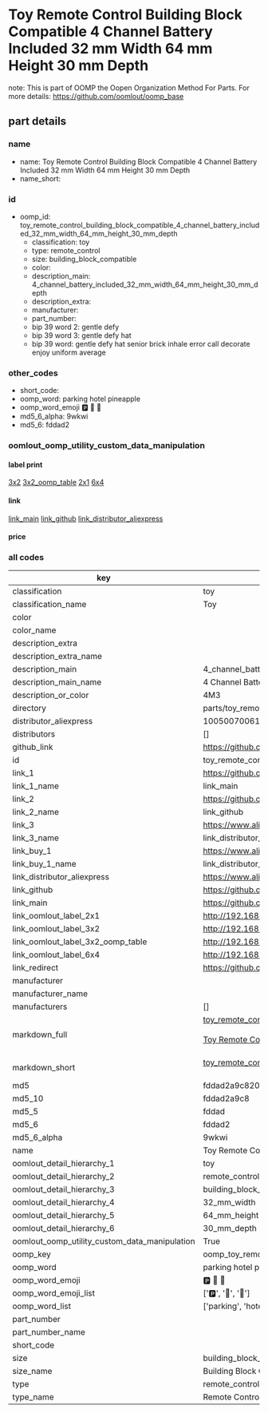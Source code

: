 # Toy Remote Control Building Block Compatible 4 Channel Battery Included 32 mm Width 64 mm Height 30 mm Depth  

note: This is part of OOMP the Oopen Organization Method For Parts. For more details: https://github.com/oomlout/oomp_base

##  part details
  







### name
* name: Toy Remote Control Building Block Compatible 4 Channel Battery Included 32 mm Width 64 mm Height 30 mm Depth
* name_short: 
### id
* oomp_id: toy_remote_control_building_block_compatible_4_channel_battery_included_32_mm_width_64_mm_height_30_mm_depth
  * classification: toy
  * type: remote_control
  * size: building_block_compatible
  * color: 
  * description_main: 4_channel_battery_included_32_mm_width_64_mm_height_30_mm_depth
  * description_extra: 
  * manufacturer: 
  * part_number: 
  * bip 39 word 2: gentle defy
  * bip 39 word 3: gentle defy hat
  * bip 39 word: gentle defy hat senior brick inhale error call decorate enjoy uniform average

### other_codes
* short_code: 
* oomp_word: parking hotel pineapple
* oomp_word_emoji :parking: :hotel: :pineapple:
* md5_6_alpha: 9wkwi
* md5_6: fddad2






### oomlout_oomp_utility_custom_data_manipulation
#### label print
[3x2](http://192.168.1.245:1112/?label=oomp%209wkwi)
[3x2_oomp_table](http://192.168.1.108:1112/?label=oomp%209wkwi)
[2x1](http://192.168.1.242:1112/?label=oomp%209wkwi)
[6x4](http://192.168.1.55:1112/?label=oomp%209wkwi)    

#### link

[link_main](https://github.com/oomlout/oomlout_oomp_version_1_messy/tree/main/parts/toy_remote_control_building_block_compatible_4_channel_battery_included_32_mm_width_64_mm_height_30_mm_depth) [link_github](https://github.com/oomlout/oomlout_oomp_version_1_messy/tree/main/parts/toy_remote_control_building_block_compatible_4_channel_battery_included_32_mm_width_64_mm_height_30_mm_depth) [link_distributor_aliexpress](https://www.aliexpress.com/item/1005007006131635.html)                            

#### price







### all codes 
| key | value |  
| --- | --- |  
| classification | toy |  
| classification_name | Toy |  
| color |  |  
| color_name |  |  
| description_extra |  |  
| description_extra_name |  |  
| description_main | 4_channel_battery_included_32_mm_width_64_mm_height_30_mm_depth |  
| description_main_name | 4 Channel Battery Included 32 mm Width 64 mm Height 30 mm Depth |  
| description_or_color | 4M3 |  
| directory | parts/toy_remote_control_building_block_compatible_4_channel_battery_included_32_mm_width_64_mm_height_30_mm_depth |  
| distributor_aliexpress | 1005007006131635 |  
| distributors | [] |  
| github_link | https://github.com/oomlout/oomlout_oomp_part_src/tree/main/parts/toy_remote_control_building_block_compatible_4_channel_battery_included_32_mm_width_64_mm_height_30_mm_depth |  
| id | toy_remote_control_building_block_compatible_4_channel_battery_included_32_mm_width_64_mm_height_30_mm_depth |  
| link_1 | https://github.com/oomlout/oomlout_oomp_version_1_messy/tree/main/parts/toy_remote_control_building_block_compatible_4_channel_battery_included_32_mm_width_64_mm_height_30_mm_depth |  
| link_1_name | link_main |  
| link_2 | https://github.com/oomlout/oomlout_oomp_version_1_messy/tree/main/parts/toy_remote_control_building_block_compatible_4_channel_battery_included_32_mm_width_64_mm_height_30_mm_depth |  
| link_2_name | link_github |  
| link_3 | https://www.aliexpress.com/item/1005007006131635.html |  
| link_3_name | link_distributor_aliexpress |  
| link_buy_1 | https://www.aliexpress.com/item/1005007006131635.html |  
| link_buy_1_name | link_distributor_aliexpress |  
| link_distributor_aliexpress | https://www.aliexpress.com/item/1005007006131635.html |  
| link_github | https://github.com/oomlout/oomlout_oomp_version_1_messy/tree/main/parts/toy_remote_control_building_block_compatible_4_channel_battery_included_32_mm_width_64_mm_height_30_mm_depth |  
| link_main | https://github.com/oomlout/oomlout_oomp_version_1_messy/tree/main/parts/toy_remote_control_building_block_compatible_4_channel_battery_included_32_mm_width_64_mm_height_30_mm_depth |  
| link_oomlout_label_2x1 | http://192.168.1.242:1112/?label=oomp%209wkwi |  
| link_oomlout_label_3x2 | http://192.168.1.245:1112/?label=oomp%209wkwi |  
| link_oomlout_label_3x2_oomp_table | http://192.168.1.108:1112/?label=oomp%209wkwi |  
| link_oomlout_label_6x4 | http://192.168.1.55:1112/?label=oomp%209wkwi |  
| link_redirect | https://github.com/oomlout/oomlout_oomp_version_1_messy/tree/main/parts/toy_remote_control_building_block_compatible_4_channel_battery_included_32_mm_width_64_mm_height_30_mm_depth |  
| manufacturer |  |  
| manufacturer_name |  |  
| manufacturers | [] |  
| markdown_full | [toy_remote_control_building_block_compatible_4_channel_battery_included_32_mm_width_64_mm_height_30_mm_depth](none)<br>[](none)<br>[Toy Remote Control Building Block Compatible 4 Channel Battery Included 32 Mm Width 64 Mm Height 30 Mm Depth](none)<br><br> |  
| markdown_short | [toy_remote_control_building_block_compatible_4_channel_battery_included_32_mm_width_64_mm_height_30_mm_depth](none)<br><br> |  
| md5 | fddad2a9c8206999ce8ddc3ad30e6b09 |  
| md5_10 | fddad2a9c8 |  
| md5_5 | fddad |  
| md5_6 | fddad2 |  
| md5_6_alpha | 9wkwi |  
| name | Toy Remote Control Building Block Compatible 4 Channel Battery Included 32 mm Width 64 mm Height 30 mm Depth |  
| oomlout_detail_hierarchy_1 | toy |  
| oomlout_detail_hierarchy_2 | remote_control |  
| oomlout_detail_hierarchy_3 | building_block_compatible |  
| oomlout_detail_hierarchy_4 | 32_mm_width |  
| oomlout_detail_hierarchy_5 | 64_mm_height |  
| oomlout_detail_hierarchy_6 | 30_mm_depth |  
| oomlout_oomp_utility_custom_data_manipulation | True |  
| oomp_key | oomp_toy_remote_control_building_block_compatible_4_channel_battery_included_32_mm_width_64_mm_height_30_mm_depth |  
| oomp_word | parking hotel pineapple |  
| oomp_word_emoji | :parking: :hotel: :pineapple: |  
| oomp_word_emoji_list | [':parking:', ':hotel:', ':pineapple:'] |  
| oomp_word_list | ['parking', 'hotel', 'pineapple'] |  
| part_number |  |  
| part_number_name |  |  
| short_code |  |  
| size | building_block_compatible |  
| size_name | Building Block Compatible |  
| type | remote_control |  
| type_name | Remote Control |  
